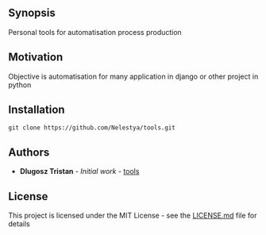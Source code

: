 ## Synopsis
Personal tools for automatisation process production

## Motivation
Objective is automatisation for many application in django or other project in python

## Installation

```
git clone https://github.com/Nelestya/tools.git
```

## Authors
* **Dlugosz Tristan** - *Initial work* - [tools](https://github.com/Nelestya/tools)

## License

This project is licensed under the MIT License - see the [LICENSE.md](LICENSE.md) file for details
